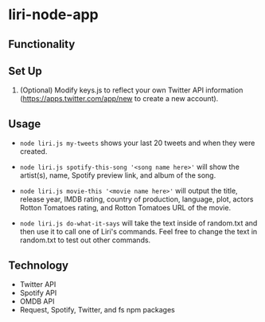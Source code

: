 # liri-node-app

## Functionality

## Set Up

1. (Optional) Modify keys.js to reflect your own Twitter API information (https://apps.twitter.com/app/new to create a new account).

## Usage

* `node liri.js my-tweets` shows your last 20 tweets and when they were created.

* `node liri.js spotify-this-song '<song name here>'` will show the artist(s), name, Spotify preview link, and album of the song.

* `node liri.js movie-this '<movie name here>'` will output the title, release year, IMDB rating, country of production, language, plot, actors Rotton Tomatoes rating, and Rotton Tomatoes URL of the movie.

* `node liri.js do-what-it-says` will take the text inside of random.txt and then use it to call one of Liri's commands. Feel free to change the text in random.txt to test out other commands.

## Technology

* Twitter API
* Spotify API
* OMDB API
* Request, Spotify, Twitter, and fs npm packages
